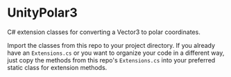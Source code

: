 # UnityPolar3
C# extension classes for converting a Vector3 to polar coordinates.

Import the classes from this repo to your project directory. If you already have an `Extensions.cs` or you want to organize your code in a different way, just copy the methods from this repo's `Extensions.cs` into your preferred static class for extension methods.
